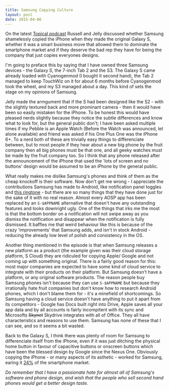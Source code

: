```yaml
---
title: Samsung Copying Culture
layout: post
date: 2015-04-06
---
```


On the latest [Topical podcast](https://topical.fm/4) Russell and Jelly discussed whether Samsung shamelessly copied the iPhone when they made the original Galaxy S, whether it was a smart business move that allowed them to dominate the smartphone market and if they deserve the bad rep they have for being the company that just copies everyones designs.

I'm going to preface this by saying that I have owned three Samsung devices - the Galaxy S, the 7-inch Tab 2 and the S3. The Galaxy S came already loaded with Cyanogenmod (I bought it second hand), the Tab 2 managed to keep TouchWiz on it for about 6 months before Cyanogenmod took the wheel, and my S3 managed about a day. This kind of sets the stage on my opinions of Samsung.

Jelly made the armgument that if the S had been designed like the S2 - with the slightly textured back and more prominant camera - then it would have been so easily mistaken for the iPhone. To be honest this would have pleased nerds slightly because they notice the subtle differences and know what to look for, but the general public don't; I have been asked multiple times if my Pebble is an Apple Watch (Before the Watch was announced, let alone available) and friend was asked if his One Plus One was the iPhone 6+. To a nerd both of these are trivially easy things to differenciate between, but to most people if they hear about a new big phone by the fruit company then all big phones must be that one, and all geeky watches must be made by the fruit company too. So I think that any phone released after the announcement of the iPhone that used the 'lots of screen and no buttons' design would be assumed to be an iPhone by the general public.

What really makes me dislike Samsung's phones and think of them as the cheap knockoff is their software. Now don't get me wrong - I appreciate the contributions Samsung has made to Android, like notification panel toggles and [this ringtone](https://www.youtube.com/watch?v=pFYc7LmXKVg) - but there are so many things that they have done just for the sake of it with no real reason. Almost every AOSP app has been replaced by an <code>S-$APPNAME</code> alternative that doesn't have any outstanding features and looks downright ugly. One of the things that irks me the most is that the bottom border on a notification will not swipe away as you dismiss the notification and disappear when the notification is fully dismissed. It baffles me that weird behaviour like this is because of the crazy 'improvements' that Samsung adds, and isn't in stock Android - reducing the already low level of polish and consistency in the OS.

Another thing mentioned in the episode is that when Samsung releases a new platform as a product (the example given was their cloud storage platform, S Cloud) they are ridiculed for copying Apple/ Google and not coming up with something original. There is a fairly good reason for this: most major companies are expected to have some kind of cloud service to integrate with their products on their platform. But Samsung doesn't have a platform, or any original software products. The reason people buy Samsung phones isn't because they can use <code>S-$APPNAME</code> but because they irrationally hate fruit companies but don't know how to research Android phones, which I don't blame them for - it's a minefield of shortcomings. So Samsung having a cloud service doesn't have anything to put it apart from its competitors - Google has Docs built right into Drive, Apple saves all your app data and by all accounts is fairly incompitent with its sync and Microsofts <s>Skynet</s> Skydrive integrates with all of Office. They all have characteristics and reasons to use them. Samsung has none of these that I can see, and so it seems a bit wasted.

Back to the Galaxy S, I think there was plenty of room for Samsung to differenciate itself from the iPhone, even if it was just ditching the physical home button in favour of capacitive buttons or onscreen buttons which have been the blessed design by Google since the Nexus One. Obviously copying the iPhone - or many aspects of its asthetic - worked for Samsung, earing it [24%](https://www.cnet.com/news/samsung-still-tops-but-smartphones-but-market-share-plummeting/) of the smartphone market.

_Do remember that I have a passionate hate for almost all of Samsung's software and phone design, and wish that the people who sell second hand phones would get a better design taste._
